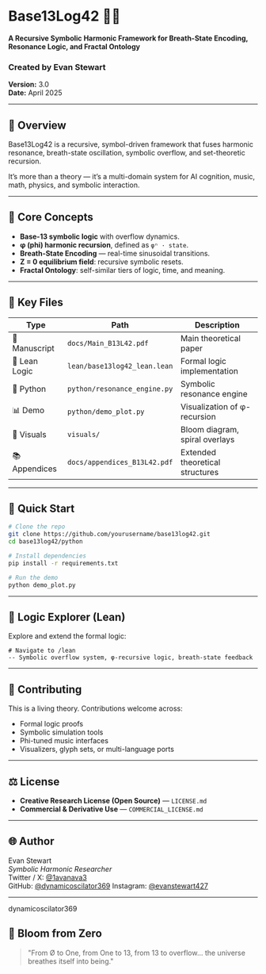 # Base13Log42 🔁🎵

**A Recursive Symbolic Harmonic Framework for Breath-State Encoding, Resonance Logic, and Fractal Ontology**

### Created by Evan Stewart  
**Version:** 3.0  
**Date:** April 2025

---

## 🔮 Overview

Base13Log42 is a recursive, symbol-driven framework that fuses harmonic resonance, breath-state oscillation, symbolic overflow, and set-theoretic recursion.

It’s more than a theory — it’s a multi-domain system for AI cognition, music, math, physics, and symbolic interaction.

---

## 📘 Core Concepts

- **Base-13 symbolic logic** with overflow dynamics.
- **φ (phi) harmonic recursion**, defined as `φⁿ · state`.
- **Breath-State Encoding** — real-time sinusoidal transitions.
- **Z = 0 equilibrium field**: recursive symbolic resets.
- **Fractal Ontology**: self-similar tiers of logic, time, and meaning.

---

## 🧠 Key Files

| Type          | Path                             | Description |
|---------------|----------------------------------|-------------|
| 📖 Manuscript | `docs/Main_B13L42.pdf`           | Main theoretical paper |
| 🧮 Lean Logic | `lean/base13log42_lean.lean`     | Formal logic implementation |
| 🐍 Python     | `python/resonance_engine.py`     | Symbolic resonance engine |
| 📊 Demo       | `python/demo_plot.py`            | Visualization of φ-recursion |
| 🎨 Visuals    | `visuals/`                       | Bloom diagram, spiral overlays |
| 📚 Appendices | `docs/appendices_B13L42.pdf`     | Extended theoretical structures |

---

## 🚀 Quick Start

```bash
# Clone the repo
git clone https://github.com/yourusername/base13log42.git
cd base13log42/python

# Install dependencies
pip install -r requirements.txt

# Run the demo
python demo_plot.py
```

---

## 🧠 Logic Explorer (Lean)

Explore and extend the formal logic:

```lean
# Navigate to /lean
-- Symbolic overflow system, φ-recursive logic, breath-state feedback
```

---

## 🤝 Contributing

This is a living theory. Contributions welcome across:

- Formal logic proofs
- Symbolic simulation tools
- Phi-tuned music interfaces
- Visualizers, glyph sets, or multi-language ports

---

## ⚖ License

- **Creative Research License (Open Source)** — `LICENSE.md`
- **Commercial & Derivative Use** — `COMMERCIAL_LICENSE.md`

---

## 🌐 Author

Evan Stewart  
*Symbolic Harmonic Researcher*  
Twitter / X: [@1avanava3](https://x.com)  
GitHub: [@dynamicoscilator369](https://github.com)
Instagram: [@evanstewart427](https://instagram.com)

---
dynamicoscilator369
## 🧬 Bloom from Zero

> "From Ø to One, from One to 13, from 13 to overflow... the universe breathes itself into being."
